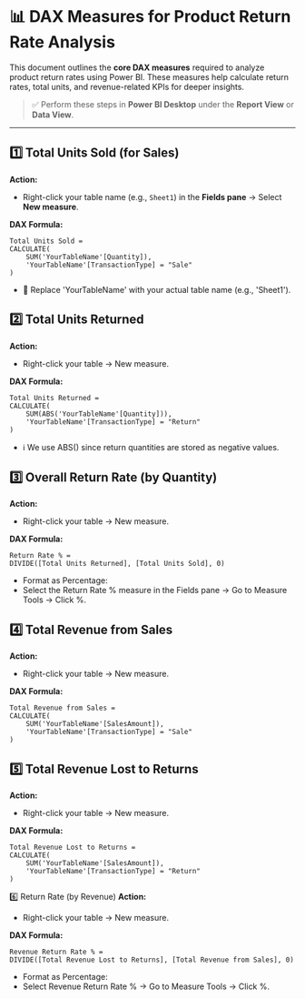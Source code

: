 # 📊 DAX Measures for Product Return Rate Analysis

This document outlines the **core DAX measures** required to analyze product return rates using Power BI. These measures help calculate return rates, total units, and revenue-related KPIs for deeper insights.

> ✅ Perform these steps in **Power BI Desktop** under the **Report View** or **Data View**.

---

## 1️⃣ Total Units Sold (for Sales)

**Action:**
- Right-click your table name (e.g., `Sheet1`) in the **Fields pane** → Select **New measure**.

**DAX Formula:**
```dax
Total Units Sold = 
CALCULATE(
    SUM('YourTableName'[Quantity]),
    'YourTableName'[TransactionType] = "Sale"
)
```
- 🔁 Replace 'YourTableName' with your actual table name (e.g., 'Sheet1').

## 2️⃣ Total Units Returned

**Action:**
- Right-click your table → New measure.

**DAX Formula:**
```dax
Total Units Returned = 
CALCULATE(
    SUM(ABS('YourTableName'[Quantity])),
    'YourTableName'[TransactionType] = "Return"
)
```
- ℹ️ We use ABS() since return quantities are stored as negative values.

## 3️⃣ Overall Return Rate (by Quantity)
**Action:**
- Right-click your table → New measure.

**DAX Formula:**
```dax
Return Rate % = 
DIVIDE([Total Units Returned], [Total Units Sold], 0)

```
- Format as Percentage:
- Select the Return Rate % measure in the Fields pane → Go to Measure Tools → Click %.

## 4️⃣ Total Revenue from Sales
**Action:**
- Right-click your table → New measure.

**DAX Formula:**
```dax
Total Revenue from Sales = 
CALCULATE(
    SUM('YourTableName'[SalesAmount]),
    'YourTableName'[TransactionType] = "Sale"
)
```

## 5️⃣ Total Revenue Lost to Returns
**Action:**
- Right-click your table → New measure.

**DAX Formula:**
```dax
Total Revenue Lost to Returns = 
CALCULATE(
    SUM('YourTableName'[SalesAmount]),
    'YourTableName'[TransactionType] = "Return"
)
```
6️⃣ Return Rate (by Revenue)
**Action:**
- Right-click your table → New measure.

**DAX Formula:**
```dax
Revenue Return Rate % = 
DIVIDE([Total Revenue Lost to Returns], [Total Revenue from Sales], 0)
```
- Format as Percentage:
- Select Revenue Return Rate % → Go to Measure Tools → Click %.